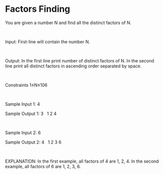 # Factors Finding

You are given a number N and find all the distinct factors of N.

<br>

Input:
First-line will contain the number N.

<br>

Output:
In the first line print number of distinct factors of N.
In the second line print all distinct factors in ascending order separated by space.

<br>

Constraints
1≤N≤106

<br>

Sample Input 1:
4

Sample Output 1:
3 &nbsp;
1 2 4

<br>

Sample Input 2:
6

Sample Output 2:
4 &nbsp;
1 2 3 6

<br>

EXPLANATION:
In the first example, all factors of 4 are 1, 2, 4.
In the second example, all factors of 6 are 1, 2, 3, 6.